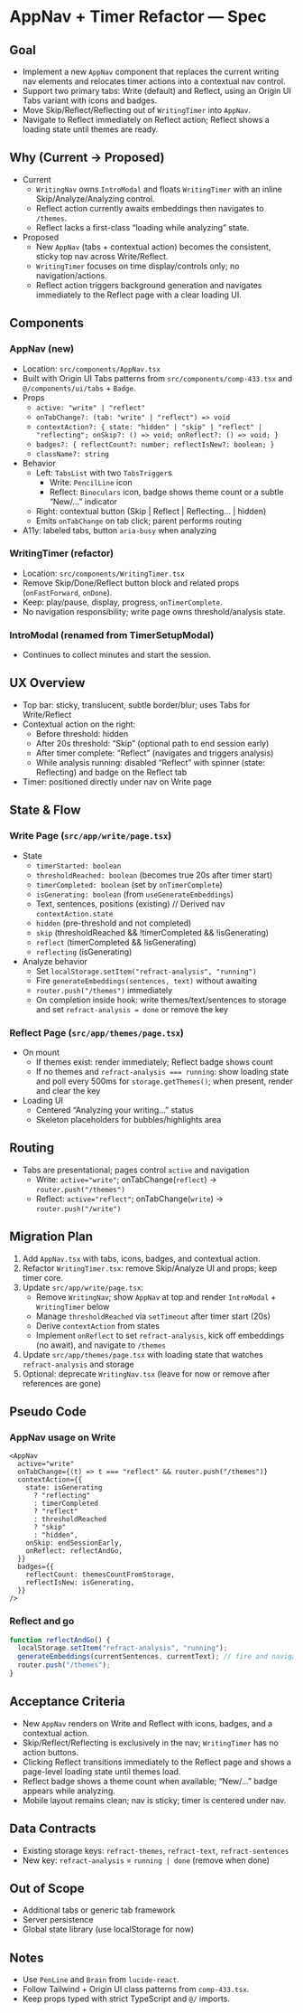 # AppNav + Timer Refactor — Spec

## Goal

- Implement a new `AppNav` component that replaces the current writing nav elements and relocates timer actions into a contextual nav control.
- Support two primary tabs: Write (default) and Reflect, using an Origin UI Tabs variant with icons and badges.
- Move Skip/Reflect/Reflecting out of `WritingTimer` into `AppNav`.
- Navigate to Reflect immediately on Reflect action; Reflect shows a loading state until themes are ready.

## Why (Current → Proposed)

- Current
  - `WritingNav` owns `IntroModal` and floats `WritingTimer` with an inline Skip/Analyze/Analyzing control.
  - Reflect action currently awaits embeddings then navigates to `/themes`.
  - Reflect lacks a first-class “loading while analyzing” state.
- Proposed
  - New `AppNav` (tabs + contextual action) becomes the consistent, sticky top nav across Write/Reflect.
  - `WritingTimer` focuses on time display/controls only; no navigation/actions.
  - Reflect action triggers background generation and navigates immediately to the Reflect page with a clear loading UI.

## Components

### AppNav (new)

- Location: `src/components/AppNav.tsx`
- Built with Origin UI Tabs patterns from `src/components/comp-433.tsx` and `@/components/ui/tabs` + `Badge`.
- Props
  - `active: "write" | "reflect"`
  - `onTabChange?: (tab: "write" | "reflect") => void`
  - `contextAction?: {
  state: "hidden" | "skip" | "reflect" | "reflecting";
  onSkip?: () => void;
  onReflect?: () => void;
}`
  - `badges?: {
  reflectCount?: number;
  reflectIsNew?: boolean;
}`
  - `className?: string`
- Behavior
  - Left: `TabsList` with two `TabsTrigger`s
    - Write: `PencilLine` icon
    - Reflect: `Binoculars` icon, badge shows theme count or a subtle “New/…” indicator
  - Right: contextual button (Skip | Reflect | Reflecting… | hidden)
  - Emits `onTabChange` on tab click; parent performs routing
- A11y: labeled tabs, button `aria-busy` when analyzing

### WritingTimer (refactor)

- Location: `src/components/WritingTimer.tsx`
- Remove Skip/Done/Reflect button block and related props (`onFastForward`, `onDone`).
- Keep: play/pause, display, progress, `onTimerComplete`.
- No navigation responsibility; write page owns threshold/analysis state.

### IntroModal (renamed from TimerSetupModal)

- Continues to collect minutes and start the session.

## UX Overview

- Top bar: sticky, translucent, subtle border/blur; uses Tabs for Write/Reflect
- Contextual action on the right:
  - Before threshold: hidden
  - After 20s threshold: “Skip” (optional path to end session early)
  - After timer complete: “Reflect” (navigates and triggers analysis)
  - While analysis running: disabled “Reflect” with spinner (state: Reflecting) and badge on the Reflect tab
- Timer: positioned directly under nav on Write page

## State & Flow

### Write Page (`src/app/write/page.tsx`)

- State
  - `timerStarted: boolean`
  - `thresholdReached: boolean` (becomes true 20s after timer start)
  - `timerCompleted: boolean` (set by `onTimerComplete`)
  - `isGenerating: boolean` (from `useGenerateEmbeddings`)
  - Text, sentences, positions (existing)
    // Derived nav `contextAction.state`
  - `hidden` (pre-threshold and not completed)
  - `skip` (thresholdReached && !timerCompleted && !isGenerating)
  - `reflect` (timerCompleted && !isGenerating)
  - `reflecting` (isGenerating)
- Analyze behavior
  - Set `localStorage.setItem("refract-analysis", "running")`
  - Fire `generateEmbeddings(sentences, text)` without awaiting
  - `router.push("/themes")` immediately
  - On completion inside hook: write themes/text/sentences to storage and set `refract-analysis = done` or remove the key

### Reflect Page (`src/app/themes/page.tsx`)

- On mount
  - If themes exist: render immediately; Reflect badge shows count
  - If no themes and `refract-analysis === running`: show loading state and poll every 500ms for `storage.getThemes()`; when present, render and clear the key
- Loading UI
  - Centered “Analyzing your writing…” status
  - Skeleton placeholders for bubbles/highlights area

## Routing

- Tabs are presentational; pages control `active` and navigation
  - Write: `active="write"`; onTabChange(`reflect`) → `router.push("/themes")`
  - Reflect: `active="reflect"`; onTabChange(`write`) → `router.push("/write")`

## Migration Plan

1. Add `AppNav.tsx` with tabs, icons, badges, and contextual action.
2. Refactor `WritingTimer.tsx`: remove Skip/Analyze UI and props; keep timer core.
3. Update `src/app/write/page.tsx`:
   - Remove `WritingNav`; show `AppNav` at top and render `IntroModal` + `WritingTimer` below
   - Manage `thresholdReached` via `setTimeout` after timer start (20s)
   - Derive `contextAction` from states
   - Implement `onReflect` to set `refract-analysis`, kick off embeddings (no await), and navigate to `/themes`
4. Update `src/app/themes/page.tsx` with loading state that watches `refract-analysis` and storage
5. Optional: deprecate `WritingNav.tsx` (leave for now or remove after references are gone)

## Pseudo Code

### AppNav usage on Write

```tsx
<AppNav
  active="write"
  onTabChange={(t) => t === "reflect" && router.push("/themes")}
  contextAction={{
    state: isGenerating
      ? "reflecting"
      : timerCompleted
      ? "reflect"
      : thresholdReached
      ? "skip"
      : "hidden",
    onSkip: endSessionEarly,
    onReflect: reflectAndGo,
  }}
  badges={{
    reflectCount: themesCountFromStorage,
    reflectIsNew: isGenerating,
  }}
/>
```

### Reflect and go

```ts
function reflectAndGo() {
  localStorage.setItem("refract-analysis", "running");
  generateEmbeddings(currentSentences, currentText); // fire and navigate
  router.push("/themes");
}
```

## Acceptance Criteria

- New `AppNav` renders on Write and Reflect with icons, badges, and a contextual action.
- Skip/Reflect/Reflecting is exclusively in the nav; `WritingTimer` has no action buttons.
- Clicking Reflect transitions immediately to the Reflect page and shows a page-level loading state until themes load.
- Reflect badge shows a theme count when available; “New/…” badge appears while analyzing.
- Mobile layout remains clean; nav is sticky; timer is centered under nav.

## Data Contracts

- Existing storage keys: `refract-themes`, `refract-text`, `refract-sentences`
- New key: `refract-analysis` = `running | done` (remove when done)

## Out of Scope

- Additional tabs or generic tab framework
- Server persistence
- Global state library (use localStorage for now)

## Notes

- Use `PenLine` and `Brain` from `lucide-react`.
- Follow Tailwind + Origin UI class patterns from `comp-433.tsx`.
- Keep props typed with strict TypeScript and `@/` imports.
